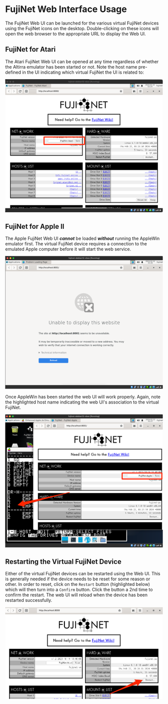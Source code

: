 # FujiNet Web Interface Usage

The FujiNet Web UI can be launched for the various virtual FujiNet devices using the FujiNet icons on the desktop.  Double-clicking on these icons will open the web browser to the appropriate URL to display the Web UI.

## FujiNet for Atari

The Atari FujiNet Web UI can be opened at any time regardless of whether the Altirra emulator has been started or not.  Note the host name pre-defined in the UI indicating which virtual FujiNet the UI is related to:

![Atari FujiNet Web UI](./media/fujinet-web-atari.png)

## FujiNet for Apple II

The Apple FujiNet Web UI **_cannot_** be loaded **_without_** running the AppleWin emulator first.  The virtual FujiNet device requires a connection to the emulated Apple computer before it will start the web service.

![Web UI fails without AppleWin Running](./media/fujinet-webui-failed.png)

Once AppleWin has been started the web UI will work properly.  Again, note the highlighted host name indicating the web UI's association to the virtual FujiNet.

![Apple FujiNet Web UI](./media/fujinet-apple-webui-running.png)

## Restarting the Virtual FujiNet Device

Either of the virtual FujiNet devices can be restarted using the Web UI.  This is generally needed if the device needs to be reset for some reason or other.  In order to reset, click on the `Restart` button (highlighted below) which will then turn into a `Confirm` button.  Click the button a 2nd time to confirm the restart.  The web UI will reload when the device has been restarted successfully. 

![Restart FujiNet Device](./media/fujinet-restart-button.png)
